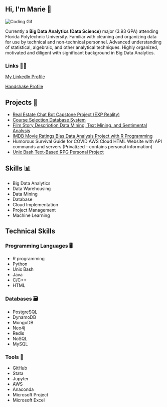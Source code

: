 ## Hi, I'm Marie 👋

![Coding Gif](https://res.cloudinary.com/practicaldev/image/fetch/s--dWwH4rJ4--/c_limit%2Cf_auto%2Cfl_progressive%2Cq_66%2Cw_880/https://media2.giphy.com/media/fnD9cHHIrYRYk/giphy.gif)

Currently a **Big Data Analytics (Data Science)** major (3.93 GPA) attending Florida Polytechnic University. Familiar with cleaning and organizing data for use by technical and non-technical personnel. Advanced understanding of statistical, algebraic, and other analytical techniques. Highly organized, motivated and diligent with significant background in Big Data Analytics.
### Links 👩‍💼
[My Linkedln Profile](https://www.linkedin.com/in/marie-hasegawa-590456203/)

[Handshake Profile](https://app.joinhandshake.com/users/13451441)

## Projects 💾
- [Real Estate Chat Bot Capstone Project (EXP Reality)](https://www.realestatemessengerbot.com/14-days-free41529173)
- [Course Selection Database System](https://github.com/mhasegawa7045/Course-Selection-Database-System)
- [Film Story Description Data Mining, Text Mining, and Sentimental Analysis](https://github.com/mhasegawa7045/Film_Movie_Text_Mining_Sentimental_Analysis_Mhasegawa)
- [IMDB Movie Ratings Bias Data Analysis Project with R Programming](https://github.com/mhasegawa7045/IMDB_Movie_Ratings_Bias_Project_MHasegawa)
- Humorous Survival Guide for COVID AWS Cloud HTML Website with API commands and servers (Privatized - contains personal information)
- [Unix Bash Text-Based RPG Personal Project](https://github.com/mhasegawa7045/Cursed_House_Unix_BASH_Text_based_RPG_MHasegawa)
## Skills 📊
- Big Data Analytics
- Data Warehousing
- Data Mining
- Database
- Cloud Implementation
- Project Management
- Machine Learning

## Technical Skills
### Programming Languages 🖥
- R programming
- Python
- Unix Bash
- Java 
- C/C++
- HTML
### Databases 🗃
- PostgreSQL
- DynamoDB
- MongoDB
- Neo4j
- Redis
- NoSQL
- MySQL
### Tools 🧰
- GitHub
- Stata
- Jupyter
- AWS
- Anaconda
- Microsoft Project
- Microsoft Excel
